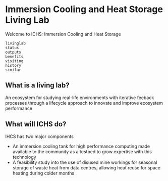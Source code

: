 # Immersion Cooling and Heat Storage Living Lab

Welcome to ICHS: Immersion Cooling and Heat Storage


```{toctree}
livinglab
status
outputs
benefits
visiting
history
similar
```


## What is a living lab?

An ecosystem for studying real-life environments with iterative feeback processes through a lifecycle approach to innovate and improve ecosystem performance

## What will ICHS do?

IHCS has two major components

 - An immersion cooling tank for high performance computing made available to the community as a testbed to grow expertise with this technology
 - A feasibility study into the use of disused mine workings for seasonal storage of waste heat from data centres, allowing heat reuse for space heating during colder months
 
